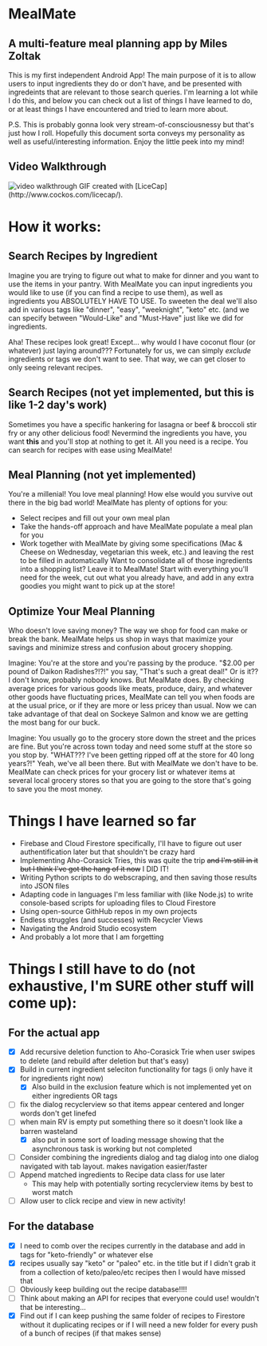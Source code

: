 # MealMate
## A multi-feature meal planning app by Miles Zoltak

This is my first independent Android App!  The main purpose of it is to allow users to input ingredients they do or don't have, and be presented with ingredeints
that are relevant to those search queries.  I'm learning a lot while I do this, and below you can check out a list of things I have learned to do, or at least 
things I have encountered and tried to learn more about.


P.S.  This is probably gonna look very stream-of-consciousnessy but that's just how I roll.  Hopefully this document sorta conveys my personality as well as useful/interesting information.  Enjoy the little peek into my mind!

## Video Walkthrough
<img src="https://imgur.com/gKgfgXZ.gif" title="Video Walkthrough" alt="video walkthrough"/>
GIF created with [LiceCap](http://www.cockos.com/licecap/).

# How it works:
## Search Recipes by Ingredient
Imagine you are trying to figure out what to make for dinner and you want to use the items in your pantry.  With MealMate you can input ingredients you would like to use (if you can find a recipe to use them), as well as ingredients you ABSOLUTELY HAVE TO USE.  To sweeten the deal we'll also add in various tags like "dinner", "easy", "weeknight", "keto" etc. (and we can specify between "Would-Like" and "Must-Have" just like we did for ingredients.

Aha!  These recipes look great!  Except... why would I have coconut flour (or whatever) just laying around???  Fortunately for us, we can simply *exclude* ingredients or tags we don't want to see.  That way, we can get closer to only seeing relevant recipes.

## Search Recipes (not yet implemented, but this is like 1-2 day's work)
Sometimes you have a specific hankering for lasagna or beef & broccoli stir fry or any other delicious food!  Nevermind the ingredients you have, you want **this** and you'll stop at nothing to get it.  All you need is a recipe.  You can search for recipes with ease using MealMate!

## Meal Planning (not yet implemented)
You're a millenial!  You love meal planning!  How else would you survive out there in the big bad world!  MealMate has plenty of options for you:
* Select recipes and fill out your own meal plan
* Take the hands-off approach and have MealMate populate a meal plan for you
* Work together with MealMate by giving some specifications (Mac & Cheese on Wednesday, vegetarian this week, etc.) and leaving the rest to be filled in automatically
Want to consolidate all of those ingredients into a shopping list?  Leave it to MealMate!  Start with everything you'll need for the week, cut out what you already have, and add in any extra goodies you might want to pick up at the store!

## Optimize Your Meal Planning
Who doesn't love saving money?  The way we shop for food can make or break the bank.  MealMate helps us shop in ways that maximize your savings and minimize stress and confusion about grocery shopping.

Imagine:  You're at the store and you're passing by the produce.  "$2.00 per pound of Daikon Radishes?!?!" you say, "That's such a great deal!"  Or is it?? I don't know, probably nobody knows.  But MealMate does.  By checking average prices for various goods like meats, produce, dairy, and whatever other goods have fluctuating prices, MealMate can tell you when foods are at the usual price, or if they are more or less pricey than usual.  Now we can take advantage of that deal on Sockeye Salmon and know we are getting the most bang for our buck.

Imagine:  You usually go to the grocery store down the street and the prices are fine.  But you're across town today and need some stuff at the store so you stop by.  "WHAT??? I've been getting ripped off at the store for 40 long years?!"  Yeah, we've all been there.  But with MealMate we don't have to be.  MealMate can check prices for your grocery list or whatever items at several local grocery stores so that you are going to the store that's going to save you the most money.


# Things I have learned so far
* Firebase and Cloud Firestore specifically, I'll have to figure out user authentification later but that shouldn't be crazy hard
* Implementing Aho-Corasick Tries, this was quite the trip ~~and I'm still in it but I think I've got the hang of it now~~ I DID IT!
* Writing Python scripts to do webscraping, and then saving those results into JSON files
* Adapting code in languages I'm less familiar with (like Node.js) to write console-based scripts for uploading files to Cloud Firestore
* Using open-source GithHub repos in my own projects
* Endless struggles (and successes) with Recycler Views
* Navigating the Android Studio ecosystem
* And probably a lot more that I am forgetting

# Things I still have to do (not exhaustive, I'm SURE other stuff will come up):
## For the actual app
* [x] Add recursive deletion function to Aho-Corasick Trie when user swipes to delete (and rebuild after deletion but that's easy)
* [x] Build in current ingredient seleciton functionality for tags (i only have it for ingredients right now)
  * [x] Also build in the exclusion feature which is not implemented yet on either ingredients OR tags
* [ ] fix the dialog recyclerview so that items appear centered and longer words don't get linefed
* [ ] when main RV is empty put something there so it doesn't look like a barren wasteland
  * [x] also put in some sort of loading message showing that the asynchronous task is working but not completed
* [ ] Consider combining the ingredients dialog and tag dialog into one dialog navigated with tab layout.  makes navigation easier/faster
* [ ] Append matched ingredients to Recipe data class for use later
  * This may help with potentially sorting recyclerview items by best to worst match
* [ ] Allow user to click recipe and view in new activity!
## For the database
* [x] I need to comb over the recipes currently in the database and add in tags for "keto-friendly" or whatever else
 * [x] recipes usually say "keto" or "paleo" etc. in the title but if I didn't grab it from a collection of keto/paleo/etc recipes then I would have missed that
* [ ] Obviously keep building out the recipe database!!!!
* [ ] Think about making an API for recipes that everyone could use! wouldn't that be interesting...
* [x] Find out if I can keep pushing the same folder of recipes to Firestore without it duplicating recipes or if I will need a new folder for every push of a bunch of recipes (if that makes sense)
